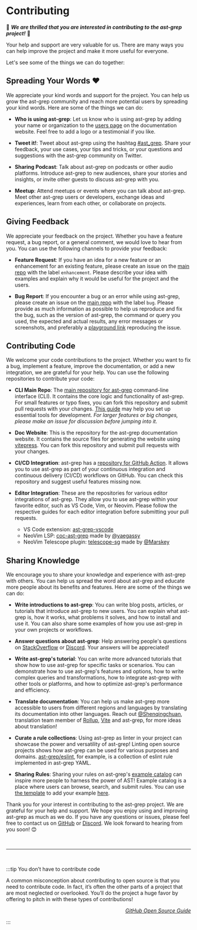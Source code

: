 # Contributing

:tada: _**We are thrilled that you are interested in contributing to the ast-grep project!**_ :tada:

Your help and support are very valuable for us.
There are many ways you can help improve the project and make it more useful for everyone.

Let's see some of the things we can do together:

## Spreading Your Words ❤️

We appreciate your kind words and support for the project. You can help us grow the ast-grep community and reach more potential users by spreading your kind words. Here are some of the things we can do:

- **Who is using ast-grep**: Let us know who is using ast-grep by adding your name or organization to the [users page](https://github.com/ast-grep/ast-grep/issues/373) on the documentation website. Feel free to add a logo or a testimonial if you like.

- **Tweet it!**: Tweet about ast-grep using the hashtag [#ast_grep](https://twitter.com/hashtag/ast_grep). Share your feedback, your use cases, your tips and tricks, or your questions and suggestions with the ast-grep community on Twitter.

- **Sharing Podcast**: Talk about ast-grep on podcasts or other audio platforms. Introduce ast-grep to new audiences, share your stories and insights, or invite other guests to discuss ast-grep with you.

- **Meetup**: Attend meetups or events where you can talk about ast-grep. Meet other ast-grep users or developers, exchange ideas and experiences, learn from each other, or collaborate on projects.

## Giving Feedback

We appreciate your feedback on the project. Whether you have a feature request, a bug report, or a general comment, we would love to hear from you. You can use the following channels to provide your feedback:

- **Feature Request**: If you have an idea for a new feature or an enhancement for an existing feature, please create an issue on the [main repo](https://github.com/ast-grep/ast-grep/issues/new?assignees=&labels=enhancement&projects=&template=feature_request.md&title=%5Bfeature%5D) with the label `enhancement`. Please describe your idea with examples and explain why it would be useful for the project and the users.

- **Bug Report**: If you encounter a bug or an error while using ast-grep, please create an issue on the [main repo](https://github.com/ast-grep/ast-grep/issues/new?assignees=&labels=enhancement&projects=&template=feature_request.md&title=%5Bfeature%5D) with the label `bug`. Please provide as much information as possible to help us reproduce and fix the bug, such as the version of ast-grep, the command or query you used, the expected and actual results, any error messages or screenshots, and preferably a [playground link](/playground.html) reproducing the issue.

## Contributing Code

We welcome your code contributions to the project. Whether you want to fix a bug, implement a feature, improve the documentation, or add a new integration, we are grateful for your help. You can use the following repositories to contribute your code:

- **CLI Main Repo**: The [main repository for ast-grep](https://github.com/ast-grep/ast-grep) command-line interface (CLI). It contains the core logic and functionality of ast-grep. For small features or typo fixes, you can fork this repository and submit pull requests with your changes. [This guide](/contributing/development.html) may help you set up essential tools for development. _For larger features or big changes, please make an issue for discussion before jumping into it._

<!-- Please follow the [code style guide] and the [testing guide] before submitting your pull requests. -->

- **Doc Website**: This is the repository for the ast-grep documentation website. It contains the source files for generating the website using [vitepress](https://vitepress.dev/). You can fork this repository and submit pull requests with your changes. <!--Please follow the [documentation guide] and the [website guide] before submitting your pull requests.-->

- **CI/CD Integration**: ast-grep has a [repository for GitHub Action](https://github.com/ast-grep/action). It allows you to use ast-grep as part of your continuous integration and continuous delivery (CI/CD) workflows on GitHub. You can check this repository and suggest useful features missing now.

- **Editor Integration**: These are the repositories for various editor integrations of ast-grep. They allow you to use ast-grep within your favorite editor, such as VS Code, Vim, or Neovim. Please follow the respective guides for each editor integration before submitting your pull requests.
  - VS Code extension: [ast-grep-vscode](https://github.com/ast-grep/ast-grep-vscode)
  - NeoVim LSP: [coc-ast-grep](https://github.com/yaegassy/coc-ast-grep) made by [@yaegassy](https://twitter.com/yaegassy)
  - NeoVim Telescope plugin: [telescope-sg](https://github.com/Marskey/telescope-sg) made by [@Marskey](https://github.com/Marskey)

## Sharing Knowledge

We encourage you to share your knowledge and experience with ast-grep with others. You can help us spread the word about ast-grep and educate more people about its benefits and features. Here are some of the things we can do:

- **Write introductions to ast-grep**: You can write blog posts, articles, or tutorials that introduce ast-grep to new users. You can explain what ast-grep is, how it works, what problems it solves, and how to install and use it. You can also share some examples of how you use ast-grep in your own projects or workflows.

- **Answer questions about ast-grep**: Help answering people's questions on [StackOverflow](https://stackoverflow.com/questions/tagged/ast-grep) or [Discord](https://discord.gg/4YZjf6htSQ). Your answers will be appreciated!

- **Write ast-grep's tutorial**: You can write more advanced tutorials that show how to use ast-grep for specific tasks or scenarios. You can demonstrate how to use ast-grep's features and options, how to write complex queries and transformations, how to integrate ast-grep with other tools or platforms, and how to optimize ast-grep's performance and efficiency.

- **Translate documentation**: You can help us make ast-grep more accessible to users from different regions and languages by translating its documentation into other languages. Reach out [@Shenqingchuan](https://twitter.com/Shenqingchuan), translation team member of [Rollup](https://github.com/rollup/rollup-docs-cn), [Vite](https://github.com/vitejs/docs-cn) and ast-grep, for more ideas about translation!

<!-- You can use the [Doc Website] repository to submit your translations. Please follow the [translation guide] before submitting your translations. -->

- **Curate a rule collections**: Using ast-grep as linter in your project can showcase the power and versatility of ast-grep! Linting open source projects shows how ast-grep can be used for various purposes and domains. [ast-grep/eslint](https://github.com/ast-grep/eslint), for example, is a collection of eslint rule implemented in ast-grep YAML.

- **Sharing Rules**: Sharing your rules on ast-grep's [example catalog](/catalog/index.html) can inspire more people to harness the power of AST! Example catalog is a place where users can browse, search, and submit rules. You can use [the template](https://github.com/ast-grep/ast-grep.github.io/blob/main/website/catalog/rule-template.md) to add your example [here](https://github.com/ast-grep/ast-grep.github.io/tree/main/website/catalog).

Thank you for your interest in contributing to the ast-grep project. We are grateful for your help and support. We hope you enjoy using and improving ast-grep as much as we do. If you have any questions or issues, please feel free to contact us on [GitHub](https://github.com/ast-grep/ast-grep) or [Discord](https://discord.gg/4YZjf6htSQ). We look forward to hearing from you soon! 😊

<br/>

---

<br/>

:::tip You don’t have to contribute code

A common misconception about contributing to open source is that you need to contribute code. In fact, it’s often the other parts of a project that are most neglected or overlooked. You’ll do the project a huge favor by offering to pitch in with these types of contributions!
<div style="text-align: right">

  _[GitHub Open Source Guide](https://opensource.guide/)_
</div>
:::